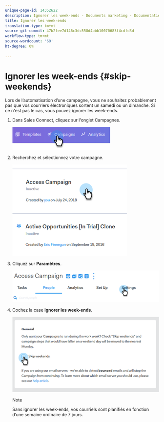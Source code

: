 ```yaml
---
unique-page-id: 14352622
description: Ignorer les week-ends - Documents marketing - Documentation du produit
title: Ignorer les week-ends
translation-type: tm+mt
source-git-commit: 47b2fee7d146c3dc558d4bbb10070683f4cdfd3d
workflow-type: tm+mt
source-wordcount: '69'
ht-degree: 0%

---
```



# Ignorer les week-ends {#skip-weekends}

Lors de l’automatisation d’une campagne, vous ne souhaitez probablement pas que vos courriers électroniques sortent un samedi ou un dimanche. Si ce n&#39;est pas le cas, vous pouvez ignorer les week-ends.

1. Dans Sales Connect, cliquez sur l&#39;onglet Campagnes.

   ![](assets/one-2.png)

1. Recherchez et sélectionnez votre campagne.

   ![](assets/two-2.png)

1. Cliquez sur **Paramètres**.

   ![](assets/three-2.png)

1. Cochez la case **Ignorer les week-ends**.

   ![](assets/four-2.png)

   >[!NOTE]
   >
   >Sans ignorer les week-ends, vos courriels sont planifiés en fonction d’une semaine ordinaire de 7 jours.

